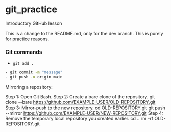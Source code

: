 # git_practice
Introductory GitHub lesson


This is a change to the README.md, only for the dev branch.
This is purely for practice reasons. 
### Git commands
- `git add .`
```bash
- git commit -m "message"
- git push -u origin main 
```

Mirroring a repository:

Step 1: Open Git Bash.
Step 2: Create a bare clone of the repository.
git clone --bare https://github.com/EXAMPLE-USER/OLD-REPOSITORY.git
Step 3: Mirror-push to the new repository.
cd OLD-REPOSITORY.git
git push --mirror https://github.com/EXAMPLE-USER/NEW-REPOSITORY.git
Step 4: Remove the temporary local repository you created earlier.
cd ..
rm -rf OLD-REPOSITORY.git